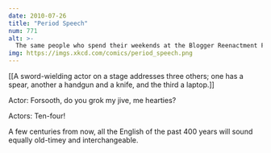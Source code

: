 ```yaml
---
date: 2010-07-26
title: "Period Speech"
num: 771
alt: >-
  The same people who spend their weekends at the Blogger Reenactment Festivals will whine about the anachronisms in historical movies, but no one else will care.
img: https://imgs.xkcd.com/comics/period_speech.png
---
```

[[A sword-wielding actor on a stage addresses three others; one has a spear, another a handgun and a knife, and the third a laptop.]]

Actor: Forsooth, do you grok my jive, me hearties?

Actors: Ten-four!

A few centuries from now, all the English of the past 400 years will sound equally old-timey and interchangeable.

